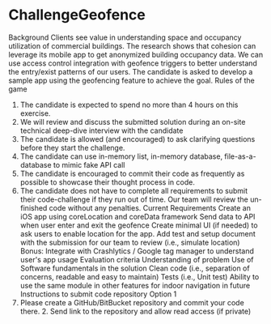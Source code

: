 # ChallengeGeofence
Background
Clients see value in understanding space and occupancy utilization of commercial buildings. The research shows that cohesion can leverage its mobile app to get anonymized building occupancy data. We can use access control integration with geofence triggers to better understand the entry/exist patterns of our users.
The candidate is asked to develop a sample app using the geofencing feature to achieve the goal. Rules of the game
1. The candidate is expected to spend no more than 4 hours on this exercise.
2. We will review and discuss the submitted solution during an on-site technical deep-dive interview with the
candidate
3. The candidate is allowed (and encouraged) to ask clarifying questions before they start the challenge.
4. The candidate can use in-memory list, in-memory database, file-as-a-database to mimic fake API call
5. The candidate is encouraged to commit their code as frequently as possible to showcase their thought
process in code.
6. The candidate does not have to complete all requirements to submit their code-challenge if they run out of
time. Our team will review the un-finished code without any penalties.
Current Requirements
Create an iOS app using coreLocation and coreData framework
Send data to API when user enter and exit the geofence
Create minimal UI (if needed) to ask users to enable location for the app.
Add test and setup document with the submission for our team to review (i.e., simulate location) Bonus: Integrate with Crashlytics / Google tag manager to understand user's app usage
Evaluation criteria
Understanding of problem
Use of Software fundamentals in the solution
Clean code (i.e., separation of concerns, readable and easy to maintain)
Tests (i.e., Unit test)
Ability to use the same module in other features for indoor navigation in future
Instructions to submit code repository Option 1
1. Please create a GitHub/BitBucket repository and commit your code there. 2. Send link to the repository and allow read access (if private)
